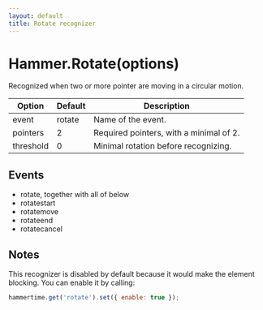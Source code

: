 ```yaml
---
layout: default
title: Rotate recognizer
---
```


# Hammer.Rotate(options)

Recognized when two or more pointer are moving in a circular motion.

| Option    | Default  | Description       |
|----------|----------|-------------------|
| event     | rotate   | Name of the event. |
| pointers  | 2        | Required pointers, with a minimal of 2. |
| threshold | 0        | Minimal rotation before recognizing. |

## Events
- rotate, together with all of below
- rotatestart
- rotatemove
- rotateend
- rotatecancel

## Notes
This recognizer is disabled by default because it would make the element blocking. You can enable it by calling:
````js
hammertime.get('rotate').set({ enable: true });
````
